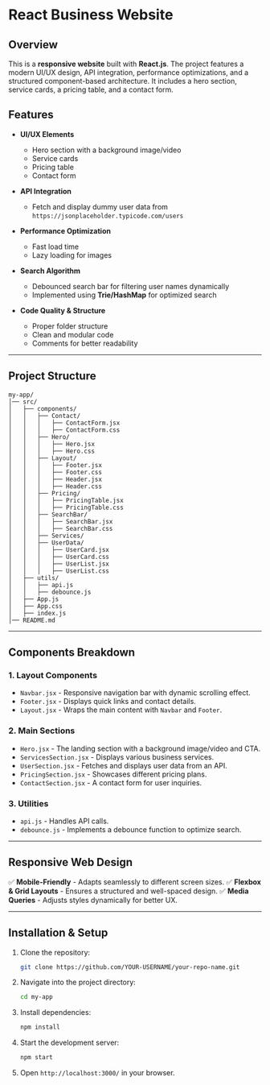 # React Business Website

## Overview
This is a **responsive  website** built with **React.js**. The project features a modern UI/UX design, API integration, performance optimizations, and a structured component-based architecture. It includes a hero section, service cards, a pricing table, and a contact form.

## Features
- **UI/UX Elements**
  - Hero section with a background image/video
  - Service cards
  - Pricing table
  - Contact form
  
- **API Integration**
  - Fetch and display dummy user data from `https://jsonplaceholder.typicode.com/users`

- **Performance Optimization**
  - Fast load time
  - Lazy loading for images
  
- **Search Algorithm**
  - Debounced search bar for filtering user names dynamically
  - Implemented using **Trie/HashMap** for optimized search

- **Code Quality & Structure**
  - Proper folder structure
  - Clean and modular code
  - Comments for better readability

---

## Project Structure
```
my-app/
│── src/
│   ├── components/
│   │   ├── Contact/
│   │   │   ├── ContactForm.jsx
│   │   │   ├── ContactForm.css
│   │   ├── Hero/
│   │   │   ├── Hero.jsx
│   │   │   ├── Hero.css
│   │   ├── Layout/
│   │   │   ├── Footer.jsx
│   │   │   ├── Footer.css
│   │   │   ├── Header.jsx
│   │   │   ├── Header.css
│   │   ├── Pricing/
│   │   │   ├── PricingTable.jsx
│   │   │   ├── PricingTable.css
│   │   ├── SearchBar/
│   │   │   ├── SearchBar.jsx
│   │   │   ├── SearchBar.css
│   │   ├── Services/
│   │   ├── UserData/
│   │   │   ├── UserCard.jsx
│   │   │   ├── UserCard.css
│   │   │   ├── UserList.jsx
│   │   │   ├── UserList.css
│   ├── utils/
│   │   ├── api.js
│   │   ├── debounce.js
│   ├── App.js
│   ├── App.css
│   ├── index.js
│── README.md
```

---

## Components Breakdown
### **1. Layout Components**
- `Navbar.jsx` - Responsive navigation bar with dynamic scrolling effect.
- `Footer.jsx` - Displays quick links and contact details.
- `Layout.jsx` - Wraps the main content with `Navbar` and `Footer`.

### **2. Main Sections**
- `Hero.jsx` - The landing section with a background image/video and CTA.
- `ServicesSection.jsx` - Displays various business services.
- `UserSection.jsx` - Fetches and displays user data from an API.
- `PricingSection.jsx` - Showcases different pricing plans.
- `ContactSection.jsx` - A contact form for user inquiries.

### **3. Utilities**
- `api.js` - Handles API calls.
- `debounce.js` - Implements a debounce function to optimize search.

---

## Responsive Web Design
✅ **Mobile-Friendly** - Adapts seamlessly to different screen sizes.
✅ **Flexbox & Grid Layouts** - Ensures a structured and well-spaced design.
✅ **Media Queries** - Adjusts styles dynamically for better UX.

---

## Installation & Setup
1. Clone the repository:
   ```sh
   git clone https://github.com/YOUR-USERNAME/your-repo-name.git
   ```
2. Navigate into the project directory:
   ```sh
   cd my-app
   ```
3. Install dependencies:
   ```sh
   npm install
   ```
4. Start the development server:
   ```sh
   npm start
   ```
5. Open `http://localhost:3000/` in your browser.


